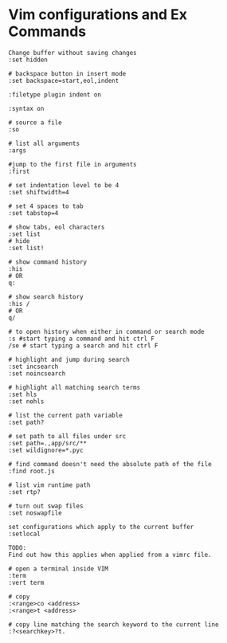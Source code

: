# Vim configurations and Ex Commands

```text
Change buffer without saving changes
:set hidden
```

```text
# backspace button in insert mode
:set backspace=start,eol,indent
```

```text
:filetype plugin indent on
```

```text
:syntax on
```

```text
# source a file
:so 
```

```text
# list all arguments
:args
```

```text
#jump to the first file in arguments
:first
```

```text
# set indentation level to be 4
:set shiftwidth=4
```

```text
# set 4 spaces to tab
:set tabstop=4
```

```text
# show tabs, eol characters
:set list
# hide
:set list!
```

```text
# show command history
:his
# OR
q:

# show search history
:his /
# OR
q/

# to open history when either in command or search mode
:s #start typing a command and hit ctrl F
/se # start typing a search and hit ctrl F
```

```text
# highlight and jump during search
:set incsearch
:set noincsearch

# highlight all matching search terms
:set hls
:set nohls
```

```text
# list the current path variable
:set path?

# set path to all files under src
:set path=.,app/src/**
:set wildignore=*.pyc

# find command doesn't need the absolute path of the file
:find root.js

# list vim runtime path
:set rtp?
```

```text
# turn out swap files
:set noswapfile
```

```text
set configurations which apply to the current buffer
:setlocal

TODO:
Find out how this applies when applied from a vimrc file.
```

```text
# open a terminal inside VIM
:term
:vert term
```

```text
# copy
:<range>co <address>
:<range>t <address>

# copy line matching the search keyword to the current line
:?<searchkey>?t.
```

